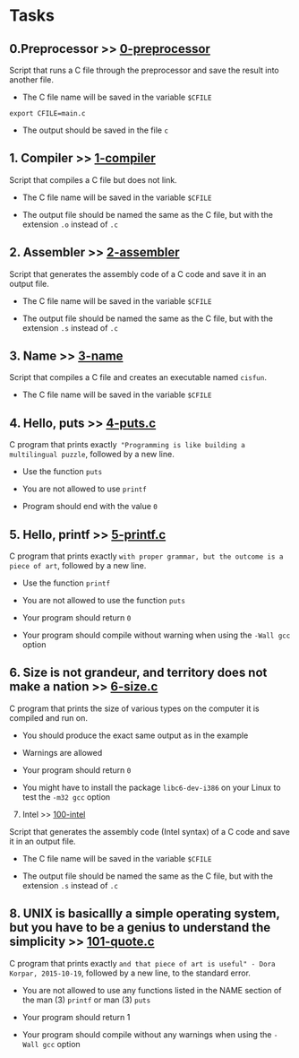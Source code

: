 # Tasks

## 0.Preprocessor >> [0-preprocessor](./0-preprocessor)

Script that runs a C file through the preprocessor and save the result into another file.

* The C file name will be saved in the variable `$CFILE`

`export CFILE=main.c`

* The output should be saved in the file `c`

## 1. Compiler >> [1-compiler](./1-compiler)

Script that compiles a C file but does not link.

* The C file name will be saved in the variable `$CFILE`

* The output file should be named the same as the C file, but with the extension `.o` instead of `.c`

## 2. Assembler >> [2-assembler](./2-assembler)

Script that generates the assembly code of a C code and save it in an output file.

* The C file name will be saved in the variable `$CFILE`

* The output file should be named the same as the C file, but with the extension `.s` instead of `.c`

## 3. Name >> [3-name](./3-name)

Script that compiles a C file and creates an executable named `cisfun`.

* The C file name will be saved in the variable `$CFILE`

## 4. Hello, puts >> [4-puts.c](./4-puts.c)

C program that prints exactly` "Programming is like building a multilingual puzzle`, followed by a new line.

* Use the function `puts`

* You are not allowed to use `printf`

* Program should end with the value `0`

## 5. Hello, printf >> [5-printf.c](./5-printf.c)

C program that prints exactly `with proper grammar, but the outcome is a piece of art`, followed by a new line.

* Use the function `printf`

* You are not allowed to use the function `puts`

* Your program should return `0`

* Your program should compile without warning when using the `-Wall gcc` option

## 6. Size is not grandeur, and territory does not make a nation >> [6-size.c](./6-size.c)

C program that prints the size of various types on the computer it is compiled and run on.

* You should produce the exact same output as in the example

* Warnings are allowed

* Your program should return `0`

* You might have to install the package `libc6-dev-i386` on your Linux to test the `-m32 gcc` option

7. Intel >> [100-intel](./100-intel)

Script that generates the assembly code (Intel syntax) of a C code and save it in an output file.

* The C file name will be saved in the variable `$CFILE`

* The output file should be named the same as the C file, but with the extension `.s` instead of `.c`

## 8. UNIX is basicallly a simple operating system, but you have to be a genius to understand the simplicity >> [101-quote.c](./101-quote.c)

C program that prints exactly `and that piece of art is useful" - Dora Korpar, 2015-10-19`, followed by a new line, to the standard error.

* You are not allowed to use any functions listed in the NAME section of the man (3) `printf` or man (3) `puts`

* Your program should return 1

* Your program should compile without any warnings when using the `-Wall gcc` option

